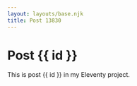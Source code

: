 ```yaml
---
layout: layouts/base.njk
title: Post 13830
---
```


# Post {{ id }}

This is post {{ id }} in my Eleventy project.
